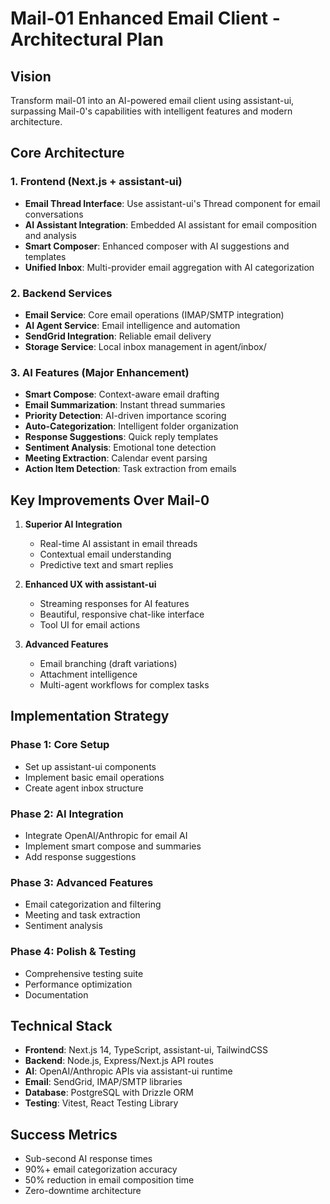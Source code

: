 # Mail-01 Enhanced Email Client - Architectural Plan

## Vision
Transform mail-01 into an AI-powered email client using assistant-ui, surpassing Mail-0's capabilities with intelligent features and modern architecture.

## Core Architecture

### 1. Frontend (Next.js + assistant-ui)
- **Email Thread Interface**: Use assistant-ui's Thread component for email conversations
- **AI Assistant Integration**: Embedded AI assistant for email composition and analysis
- **Smart Composer**: Enhanced composer with AI suggestions and templates
- **Unified Inbox**: Multi-provider email aggregation with AI categorization

### 2. Backend Services
- **Email Service**: Core email operations (IMAP/SMTP integration)
- **AI Agent Service**: Email intelligence and automation
- **SendGrid Integration**: Reliable email delivery
- **Storage Service**: Local inbox management in agent/inbox/

### 3. AI Features (Major Enhancement)
- **Smart Compose**: Context-aware email drafting
- **Email Summarization**: Instant thread summaries
- **Priority Detection**: AI-driven importance scoring
- **Auto-Categorization**: Intelligent folder organization
- **Response Suggestions**: Quick reply templates
- **Sentiment Analysis**: Emotional tone detection
- **Meeting Extraction**: Calendar event parsing
- **Action Item Detection**: Task extraction from emails

## Key Improvements Over Mail-0

1. **Superior AI Integration**
   - Real-time AI assistant in email threads
   - Contextual email understanding
   - Predictive text and smart replies

2. **Enhanced UX with assistant-ui**
   - Streaming responses for AI features
   - Beautiful, responsive chat-like interface
   - Tool UI for email actions

3. **Advanced Features**
   - Email branching (draft variations)
   - Attachment intelligence
   - Multi-agent workflows for complex tasks

## Implementation Strategy

### Phase 1: Core Setup
- Set up assistant-ui components
- Implement basic email operations
- Create agent inbox structure

### Phase 2: AI Integration
- Integrate OpenAI/Anthropic for email AI
- Implement smart compose and summaries
- Add response suggestions

### Phase 3: Advanced Features
- Email categorization and filtering
- Meeting and task extraction
- Sentiment analysis

### Phase 4: Polish & Testing
- Comprehensive testing suite
- Performance optimization
- Documentation

## Technical Stack
- **Frontend**: Next.js 14, TypeScript, assistant-ui, TailwindCSS
- **Backend**: Node.js, Express/Next.js API routes
- **AI**: OpenAI/Anthropic APIs via assistant-ui runtime
- **Email**: SendGrid, IMAP/SMTP libraries
- **Database**: PostgreSQL with Drizzle ORM
- **Testing**: Vitest, React Testing Library

## Success Metrics
- Sub-second AI response times
- 90%+ email categorization accuracy
- 50% reduction in email composition time
- Zero-downtime architecture